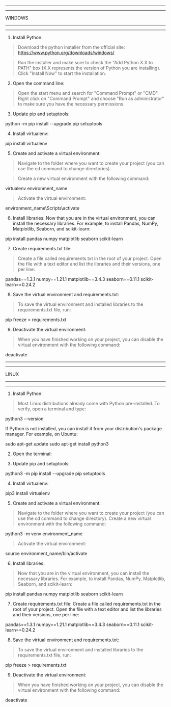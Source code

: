 ***********************************************************************
***********************************************************************
WINDOWS
***********************************************************************
***********************************************************************

1. Install Python:
>Download the python installer from the official site:
https://www.python.org/downloads/windows/

>Run the installer and make sure to check the "Add Python X.X to PATH" box (X.X represents the version of Python you are installing).
     Click "Install Now" to start the installation.

2. Open the command line:
>Open the start menu and search for "Command Prompt" or "CMD".
>Right click on "Command Prompt" and choose "Run as administrator" to make sure you have the necessary permissions.

3. Update pip and setuptools:

python -m pip install --upgrade pip setuptools


4. Install virtualenv:

pip install virtualenv


5. Create and activate a virtual environment:

>Navigate to the folder where you want to create your project (you can use the cd command to change directories).
   
>Create a new virtual environment with the following command:

virtualenv environment_name


>Activate the virtual environment:

environment_name\Scripts\activate

6. Install libraries:
Now that you are in the virtual environment, you can install the necessary libraries. For example, to install Pandas, NumPy, Matplotlib, Seaborn, and scikit-learn:

pip install pandas numpy matplotlib seaborn scikit-learn


7. Create requirements.txt file:

>Create a file called requirements.txt in the root of your project.
>Open the file with a text editor and list the libraries and their versions, one per line:

pandas==1.3.1
numpy==1.21.1
matplotlib==3.4.3
seaborn==0.11.1
scikit-learn==0.24.2


8. Save the virtual environment and requirements.txt:

>To save the virtual environment and installed libraries to the requirements.txt file, run:


pip freeze > requirements.txt


9. Deactivate the virtual environment:
>When you have finished working on your project, you can disable the virtual environment with the following command:

deactivate


***********************************************************************
***********************************************************************
LINUX
***********************************************************************
***********************************************************************

1. Install Python:
>Most Linux distributions already come with Python pre-installed. To verify, open a terminal and type:

python3 --version


If Python is not installed, you can install it from your distribution's package manager. For example, on Ubuntu:

sudo apt-get update
sudo apt-get install python3

2. Open the terminal:

3. Update pip and setuptools:


python3 -m pip install --upgrade pip setuptools


4. Install virtualenv:

pip3 install virtualenv


5. Create and activate a virtual environment:

> Navigate to the folder where you want to create your project (you can use the cd command to change directory).
> Create a new virtual environment with the following command:

python3 -m venv environment_name


>Activate the virtual environment:

source environment_name/bin/activate


6. Install libraries:

>Now that you are in the virtual environment, you can install the necessary libraries. For example, to install Pandas, NumPy, Matplotlib, Seaborn, and scikit-learn:


pip install pandas numpy matplotlib seaborn scikit-learn




7. Create requirements.txt file:
Create a file called requirements.txt in the root of your project.
Open the file with a text editor and list the libraries and their versions, one per line:

pandas==1.3.1
numpy==1.21.1
matplotlib==3.4.3
seaborn==0.11.1
scikit-learn==0.24.2


8. Save the virtual environment and requirements.txt:
>To save the virtual environment and installed libraries to the requirements.txt file, run:

pip freeze > requirements.txt

9. Deactivate the virtual environment:

>When you have finished working on your project, you can disable the virtual environment with the following command:

deactivate
